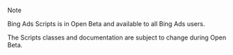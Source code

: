 > [!NOTE]
> Bing Ads Scripts is in Open Beta and available to all Bing Ads users.
>
> The Scripts classes and documentation are subject to change during Open Beta.